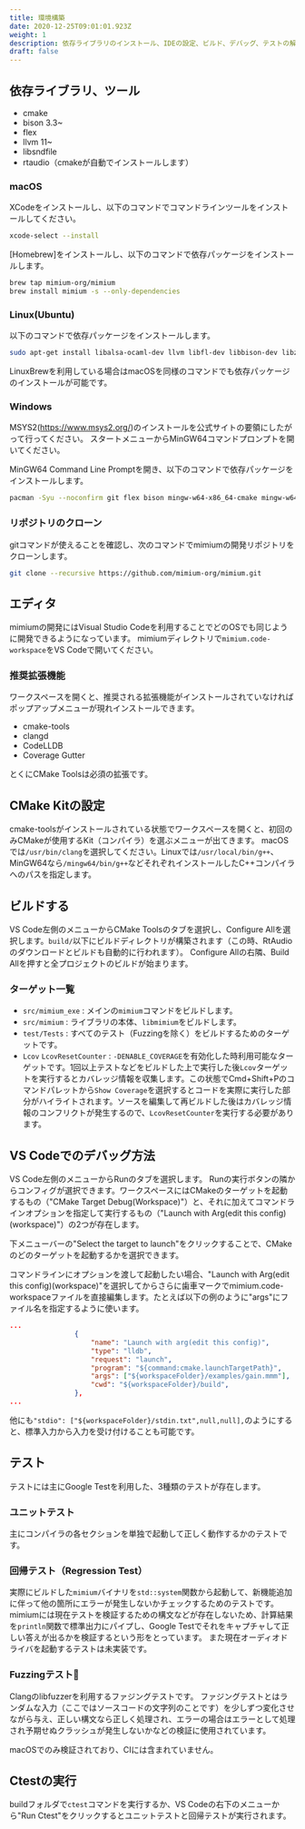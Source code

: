 ```yaml
---
title: 環境構築
date: 2020-12-25T09:01:01.923Z
weight: 1
description: 依存ライブラリのインストール、IDEの設定、ビルド、デバッグ、テストの解説
draft: false
---
```

## 依存ライブラリ、ツール

* cmake
* bison 3.3~
* flex
* llvm 11~
* libsndfile
* rtaudio（cmakeが自動でインストールします）

### macOS

XCodeをインストールし、以下のコマンドでコマンドラインツールをインストールしてください。
```sh
xcode-select --install
```

[Homebrew]をインストールし、以下のコマンドで依存パッケージをインストールします。

```sh
brew tap mimium-org/mimium
brew install mimium -s --only-dependencies
```
### Linux(Ubuntu)

以下のコマンドで依存パッケージをインストールします。

```sh
sudo apt-get install libalsa-ocaml-dev llvm libfl-dev libbison-dev libz-dev libsndfile-dev libopus-dev gcc-9 ninja-build
```

LinuxBrewを利用している場合はmacOSを同様のコマンドでも依存パッケージのインストールが可能です。

### Windows

MSYS2(https://www.msys2.org/)のインストールを公式サイトの要領にしたがって行ってください。
スタートメニューからMinGW64コマンドプロンプトを開いてください。

MinGW64 Command Line Promptを開き、以下のコマンドで依存パッケージをインストールします。

```sh
pacman -Syu --noconfirm git flex bison mingw-w64-x86_64-cmake mingw-w64-x86_64-gcc mingw64/mingw-w64-x86_64-libsndfile mingw64/mingw-w64-x86_64-opus mingw-w64-x86_64-ninja mingw-w64-x86_64-llvm
```

### リポジトリのクローン

gitコマンドが使えることを確認し、次のコマンドでmimiumの開発リポジトリをクローンします。

```sh
git clone --recursive https://github.com/mimium-org/mimium.git
```

## エディタ

mimiumの開発にはVisual Studio Codeを利用することでどのOSでも同じように開発できるようになっています。
mimiumディレクトリで`mimium.code-workspace`をVS Codeで開いてください。
### 推奨拡張機能

ワークスペースを開くと、推奨される拡張機能がインストールされていなければポップアップメニューが現れインストールできます。

* cmake-tools
* clangd
* CodeLLDB
* Coverage Gutter

とくにCMake Toolsは必須の拡張です。

## CMake Kitの設定

cmake-toolsがインストールされている状態でワークスペースを開くと、初回のみCMakeが使用するKit（コンパイラ）を選ぶメニューが出てきます。
macOSでは`/usr/bin/clang`を選択してください。Linuxでは`/usr/local/bin/g++`、MinGW64なら`/mingw64/bin/g++`などそれぞれインストールしたC++コンパイラへのパスを指定します。
## ビルドする

VS Code左側のメニューからCMake Toolsのタブを選択し、Configure Allを選択します。`build/`以下にビルドディレクトリが構築されます（この時、RtAudioのダウンロードとビルドも自動的に行われます）。
Configure Allの右隣、Build Allを押すと全プロジェクトのビルドが始まります。

### ターゲット一覧

- `src/mimium_exe` : メインの`mimium`コマンドをビルドします。
- `src/mimium` : ライブラリの本体、`libmimium`をビルドします。
- `test/Tests` : すべてのテスト（Fuzzingを除く）をビルドするためのターゲットです。
- `Lcov` `LcovResetCounter` : `-DENABLE_COVERAGE`を有効化した時利用可能なターゲットです。1回以上テストなどをビルドした上で実行した後`Lcov`ターゲットを実行するとカバレッジ情報を収集します。この状態でCmd+Shift+Pのコマンドパレットから`Show Coverage`を選択するとコードを実際に実行した部分がハイライトされます。ソースを編集して再ビルドした後はカバレッジ情報のコンフリクトが発生するので、`LcovResetCounter`を実行する必要があります。

## VS Codeでのデバッグ方法

VS Code左側のメニューからRunのタブを選択します。
Runの実行ボタンの隣からコンフィグが選択できます。ワークスペースにはCMakeのターゲットを起動するもの（"CMake Target Debug(Workspace)"）と、それに加えてコマンドラインオプションを指定して実行するもの（"Launch with Arg(edit this config)(workspace)"）の2つが存在します。

下メニューバーの"Select the target to launch"をクリックすることで、CMakeのどのターゲットを起動するかを選択できます。

コマンドラインにオプションを渡して起動したい場合、"Launch with Arg(edit this config)(workspace)"を選択してからさらに歯車マークでmimium.code-workspaceファイルを直接編集します。たとえば以下の例のように"args"にファイル名を指定するように使います。

```json
...
				{
					"name": "Launch with arg(edit this config)", 
					"type": "lldb",
					"request": "launch",
					"program": "${command:cmake.launchTargetPath}",
					"args": ["${workspaceFolder}/examples/gain.mmm"], 
					"cwd": "${workspaceFolder}/build", 
				},
...
```
他にも`"stdio": ["${workspaceFolder}/stdin.txt",null,null],`のようにすると、標準入力から入力を受け付けることも可能です。
## テスト

テストには主にGoogle Testを利用した、3種類のテストが存在します。

### ユニットテスト

主にコンパイラの各セクションを単独で起動して正しく動作するかのテストです。

### 回帰テスト（Regression Test）

実際にビルドした`mimium`バイナリを`std::system`関数から起動して、新機能追加に伴って他の箇所にエラーが発生しないかチェックするためのテストです。
mimiumには現在テストを検証するための構文などが存在しないため、計算結果を`println`関数で標準出力にパイプし、Google Testでそれをキャプチャして正しい答えが出るかを検証するという形をとっています。
また現在オーディオドライバを起動するテストは未実装です。

### Fuzzingテスト

Clangのlibfuzzerを利用するファジングテストです。
ファジングテストとはランダムな入力（ここではソースコードの文字列のことです）を少しずつ変化させながら与え、正しい構文なら正しく処理され、エラーの場合はエラーとして処理され予期せぬクラッシュが発生しないかなどの検証に使用されています。

macOSでのみ検証されており、CIには含まれていません。
## Ctestの実行

buildフォルダで`ctest`コマンドを実行するか、VS Codeの右下のメニューから"Run Ctest"をクリックするとユニットテストと回帰テストが実行されます。